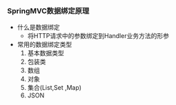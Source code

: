 ### SpringMVC数据绑定原理

+ 什么是数据绑定
  - 将HTTP请求中的参数绑定到Handler业务方法的形参
+ 常用的数据绑定类型
  1. 基本数据类型
  2. 包装类
  3. 数组
  4. 对象
  5. 集合(List,Set ,Map) 
  6. JSON